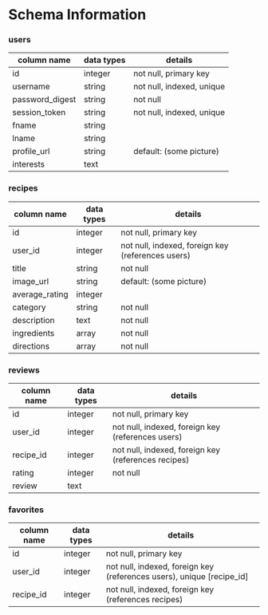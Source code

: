 # Schema Information

### users

| column name          | data types     | details                        |      
| -------------------- | ---------------| ------------------------------ |
| id                   | integer        | not null, primary key          |
| username             | string         | not null, indexed, unique      |
| password_digest      | string         | not null                       |
| session_token        | string         | not null, indexed, unique      |
| fname                | string         |                                |
| lname                | string         |                                |
| profile_url          | string         | default: (some picture)        |
| interests            | text           |                                |


### recipes

| column name          | data types     | details                                              |      
| -------------------- | ---------------| ---------------------------------------------------- |
| id                   | integer        | not null, primary key                                |
| user_id              | integer        | not null, indexed, foreign key (references users)    |
| title                | string         | not null                                             |
| image_url            | string         | default: (some picture)                              |
| average_rating       | integer        |                                                      |
| category             | string         | not null                                             |
| description          | text           | not null                                             |
| ingredients          | array          | not null                                             |
| directions           | array          | not null                                             |


### reviews

| column name          | data types     | details                                 			       |      
| -------------------- | ---------------| ---------------------------------------------------- |
| id                   | integer        | not null, primary key         					             |
| user_id              | integer        | not null, indexed, foreign key (references users)    |
| recipe_id            | integer        | not null, indexed, foreign key (references recipes)  |
| rating               | integer        | not null                       					             |
| review               | text           |                               					             |

### favorites

| column name          | data types     | details                                 			       |      
| -------------------- | ---------------| ---------------------------------------------------- |
| id                   | integer        | not null, primary key         					             |
| user_id              | integer        | not null, indexed, foreign key (references users), unique [recipe_id]    |
| recipe_id            | integer        | not null, indexed, foreign key (references recipes)  |
